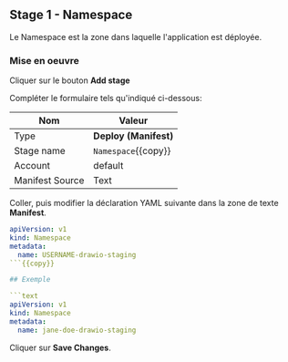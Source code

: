 ## Stage 1 - Namespace

Le Namespace est la zone dans laquelle l'application est déployée.

### Mise en oeuvre

Cliquer sur le bouton **Add stage**

Compléter le formulaire tels qu'indiqué ci-dessous:

Nom | Valeur
--- | -----
Type | **Deploy (Manifest)**
Stage name | `Namespace`{{copy}}
Account | default
Manifest Source | Text

Coller, puis modifier la déclaration YAML suivante dans la zone de texte **Manifest**.

```yaml
apiVersion: v1
kind: Namespace
metadata:
  name: USERNAME-drawio-staging
```{{copy}}

## Exemple

```text
apiVersion: v1
kind: Namespace
metadata:
  name: jane-doe-drawio-staging
```

Cliquer sur **Save Changes**.
